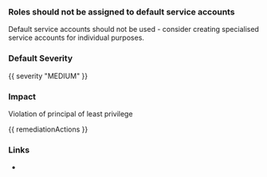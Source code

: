 
### Roles should not be assigned to default service accounts

Default service accounts should not be used - consider creating specialised service accounts for individual purposes.

### Default Severity
{{ severity "MEDIUM" }}

### Impact
Violation of principal of least privilege

<!-- DO NOT CHANGE -->
{{ remediationActions }}

### Links
- 
        